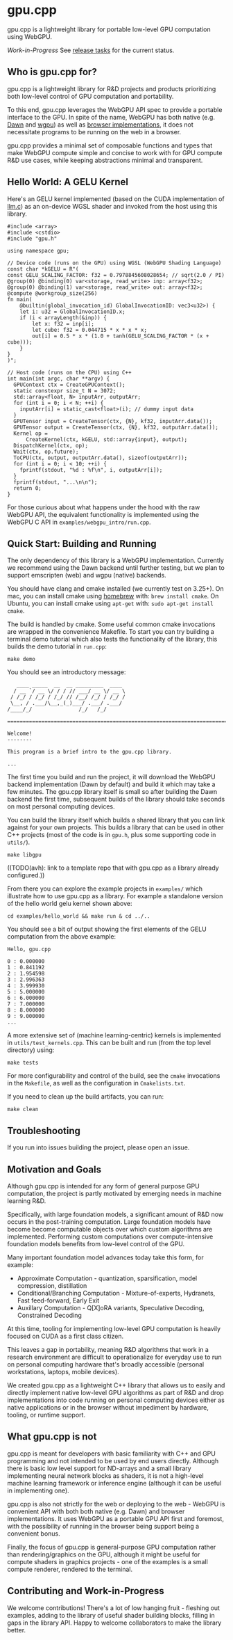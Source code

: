 # gpu.cpp

gpu.cpp is a lightweight library for portable low-level GPU computation using
WebGPU. 

*Work-in-Progress* See [release
tasks](https://github.com/AnswerDotAI/gpu.cpp/wiki/Release-Tasks) for the
current status.

## Who is gpu.cpp for?

gpu.cpp is a lightweight library for R&D projects and products prioritizing
both low-level control of GPU computation and portability.  

To this end, gpu.cpp leverages the WebGPU API spec to provide a portable
interface to the GPU. In spite of the name, WebGPU has both native (e.g.
[Dawn](https://github.com/google/dawn/) and
[wgpu](https://github.com/gfx-rs/wgpu)) as well as [browser
implementations](https://github.com/gpuweb/gpuweb/wiki/Implementation-Status),
it does not necessitate programs to be running on the web in a browser.

gpu.cpp provides a minimal set of composable functions and types that make
WebGPU compute simple and concise to work with for GPU compute R&D use cases,
while keeping abstractions minimal and transparent.

## Hello World: A GELU Kernel

Here's an GELU kernel implemented (based on the CUDA implementation of
[llm.c](https://github.com/karpathy/llm.c)) as an on-device WGSL shader and
invoked from the host using this library.

```
#include <array>
#include <cstdio>
#include "gpu.h"

using namespace gpu;

// Device code (runs on the GPU) using WGSL (WebGPU Shading Language)
const char *kGELU = R"(
const GELU_SCALING_FACTOR: f32 = 0.7978845608028654; // sqrt(2.0 / PI)
@group(0) @binding(0) var<storage, read_write> inp: array<f32>;
@group(0) @binding(1) var<storage, read_write> out: array<f32>;
@compute @workgroup_size(256)
fn main(
    @builtin(global_invocation_id) GlobalInvocationID: vec3<u32>) {
    let i: u32 = GlobalInvocationID.x;
    if (i < arrayLength(&inp)) {
        let x: f32 = inp[i];
        let cube: f32 = 0.044715 * x * x * x;
        out[i] = 0.5 * x * (1.0 + tanh(GELU_SCALING_FACTOR * (x + cube)));
    }
}
)";

// Host code (runs on the CPU) using C++
int main(int argc, char **argv) {
  GPUContext ctx = CreateGPUContext();
  static constexpr size_t N = 3072;
  std::array<float, N> inputArr, outputArr;
  for (int i = 0; i < N; ++i) {
    inputArr[i] = static_cast<float>(i); // dummy input data
  }
  GPUTensor input = CreateTensor(ctx, {N}, kf32, inputArr.data());
  GPUTensor output = CreateTensor(ctx, {N}, kf32, outputArr.data());
  Kernel op =
      CreateKernel(ctx, kGELU, std::array{input}, output);
  DispatchKernel(ctx, op);
  Wait(ctx, op.future);
  ToCPU(ctx, output, outputArr.data(), sizeof(outputArr));
  for (int i = 0; i < 10; ++i) {
    fprintf(stdout, "%d : %f\n", i, outputArr[i]);
  }
  fprintf(stdout, "...\n\n");
  return 0;
}
```

For those curious about what happens under the hood with the raw WebGPU API,
the equivalent functionality is implemented using the WebGPU C API in
`examples/webgpu_intro/run.cpp`.

## Quick Start: Building and Running

The only dependency of this library is a WebGPU implementation. Currently we
recommend using the Dawn backend until further testing, but we plan to support
emscripten (web) and wgpu (native) backends.

You should have clang and cmake installed (we currently test on 3.25+). On mac,
you can install cmake using [homebrew](https://brew.sh/) with: `brew install
cmake`. On Ubuntu, you can install cmake using `apt-get` with: `sudo apt-get
install cmake`.

The build is handled by cmake. Some useful common cmake invocations are wrapped
in the convenience Makefile. To start you can try building a terminal demo
tutorial which also tests the functionality of the library, this builds the
demo tutorial in `run.cpp`:

```
make demo
```

You should see an introductory message:
```
   ____ _____  __  __ _________  ____ 
  / __ `/ __ \/ / / // ___/ __ \/ __ \
 / /_/ / /_/ / /_/ // /__/ /_/ / /_/ /
 \__, / .___/\__,_(_)___/ .___/ .___/ 
/____/_/               /_/   /_/

================================================================================

Welcome!
--------

This program is a brief intro to the gpu.cpp library.

...

```

The first time you build and run the project, it will download the WebGPU
backend implementation (Dawn by default) and build it which may take a few
minutes. The gpu.cpp library itself is small so after building the Dawn backend
the first time, subsequent builds of the library should take seconds on most
personal computing devices.

You can build the library itself which builds a shared library that you can
link against for your own projects. This builds a library that can be used in
other C++ projects (most of the code is in `gpu.h`, plus some supporting code
in `utils/`).

```
make libgpu
```

((TODO(avh): link to a template repo that with gpu.cpp as a library already
configured.))

From there you can explore the example projects in `examples/` which illustrate
how to use gpu.cpp as a library. For example a standalone version of the hello
world gelu kernel shown above:

```
cd examples/hello_world && make run & cd ../..
```

You should see a bit of output showing the first elements of the GELU
computation from the above example:

```
Hello, gpu.cpp

0 : 0.000000
1 : 0.841192
2 : 1.954598
3 : 2.996363
4 : 3.999930
5 : 5.000000
6 : 6.000000
7 : 7.000000
8 : 8.000000
9 : 9.000000
...
```

A more extensive set of (machine learning-centric) kernels is implemented in
`utils/test_kernels.cpp`. This can be built and run (from the top level
directory) using:

```
make tests
```

For more configurability and control of the build, see the `cmake`  invocations
in the `Makefile`,  as well as the configuration in `Cmakelists.txt`.

If you need to clean up the build artifacts, you can run:

```
make clean
```

## Troubleshooting

If you run into issues building the project, please open an issue.

## Motivation and Goals

Although gpu.cpp is intended for any form of general purpose GPU computation,
the project is partly motivated by emerging needs in machine learning R&D. 

Specifically, with large foundation models, a significant amount of R&D now
occurs in the post-training computation. Large foundation models have become
become computable objects over which custom algorithms are implemented.
Performing custom computations over compute-intensive foundation models
benefits from low-level control of the GPU. 

Many important foundation model
advances today take this form, for example:

- Approximate Computation - quantization, sparsification, model compression, distillation
- Conditional/Branching Computation - Mixture-of-experts, Hydranets, Fast feed-forward, Early Exit
- Auxillary Computation - Q[X]oRA variants, Speculative Decoding, Constrained Decoding


At this time, tooling for implementing low-level GPU computation is heavily
focused on CUDA as a first class citizen.

This leaves a gap in portability, meaning R&D algorithms that work in a
research environment are difficult to operationalize for everyday use to run on
personal computing hardware that's broadly accessible (personal workstations,
laptops, mobile devices).

We created gpu.cpp as a lightweight C++ library that allows us to easily and
directly implement native low-level GPU algorithms as part of R&D and drop
implementations into code running on personal computing devices either as
native applications or in the browser without impediment by hardware, tooling,
or runtime support.

## What gpu.cpp is not

gpu.cpp is meant for developers with basic familiarity with C++ and GPU
programming and not intended to be used by end users directly. Although there
is basic low level support for ND-arrays and a small library implementing
neural network blocks as shaders, it is not a high-level machine learning
framework or inference engine (although it can be useful in implementing one).

gpu.cpp is also not strictly for the web or deploying to the web - WebGPU is
convenient API with both both native (e.g. Dawn) and browser implementations.
It uses WebGPU as a portable GPU API first and foremost, with the possibility
of running in the browser being support being a convenient bonus.

Finally, the focus of gpu.cpp is general-purpose GPU computation rather than
rendering/graphics on the GPU, although it might be useful for compute shaders
in graphics projects - one of the examples is a small compute renderer,
rendered to the terminal.


## Contributing and Work-in-Progress

We welcome contributions! There's a lot of low hanging fruit - fleshing out
examples, adding to the library of useful shader building blocks, filling in
gaps in the library API. Happy to welcome collaborators to make the library
better. 
